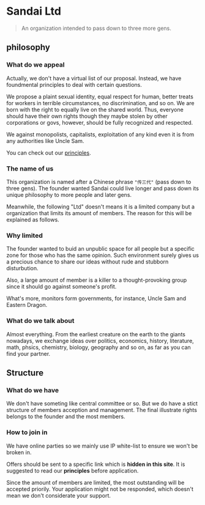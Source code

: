 # Sandai Ltd

> An organization intended to pass down to three more gens.

## philosophy

### What do we appeal

Actually, we don't have a virtual list of our proposal. Instead, we have foundmental principles to deal with certain questions.

We propose a plaint sexual identity, equal respect for human, better treats for workers in terrible circumstances, no discrimination, and so on. We are born with the right to equally live on the shared world. Thus, everyone should have their own rights though they maybe stolen by other corporations or govs, however, should be fully recognized and respected.

We against monopolists, capitalists, exploitation of any kind even it is from any authorities like Uncle Sam.

You can check out our [principles](/#/principles).
### The name of us

This organization is named after a Chinese phrase `"传三代"` (pass down to three gens). The founder wanted Sandai could live longer and pass down its unique philosophy to more people and later gens.

Meanwhile, the following "Ltd" doesn't means it is a limited company but a organization that limits its amount of members. The reason for this will be explained as follows.

### Why limited

The founder wanted to buid an unpublic space for all people but a specific zone for those who has the same opinion. Such environment surely gives us a precious chance to share our ideas without rude and stubborn disturbution.

Also, a large amount of member is a killer to a thought-provoking group since it should go against someone's profit. 

What's more, monitors form governments, for instance, Uncle Sam and Eastern Dragon.

### What do we talk about

Almost everything. From the earliest creature on the earth to the giants nowadays, we exchange ideas over politics, economics, history, literature, math, phsics, chemistry, biology, geography and so on, as far as you can find your partner.

## Structure

### What do we have

We don't have someting like central committee or so. But we do have a stict structure of members acception and management. The final illustrate rights belongs to the founder and the most members.

### How to join in

We have online parties so we mainly use IP white-list to ensure we won't be broken in.

Offers should be sent to a specific link which is **hidden in this site**. It is suggested to read our **principles** before application.

Since the amount of members are limited, the most outstanding will be accepted priorily. Your application might not be responded, which doesn't mean we don't considerate your support.